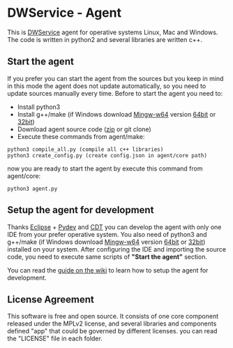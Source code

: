 # DWService - Agent
This is [DWService](https://www.dwservice.net) agent for operative systems Linux, Mac and Windows.
The code is written in python2 and several libraries are written c++. 

## Start the agent
If you prefer you can start the agent from the sources but you keep in mind in this mode the agent does not update automatically, so you need to update sources manually every time. Before to start the agent you need to:
- Install python3
- Install g++/make (if Windows download [Mingw-w64](https://mingw-w64.org) version [64bit](https://sourceforge.net/projects/mingw-w64/files/Toolchains%20targetting%20Win64/Personal%20Builds/mingw-builds/8.1.0/threads-win32/sjlj/) or [32bit](https://sourceforge.net/projects/mingw-w64/files/Toolchains%20targetting%20Win32/Personal%20Builds/mingw-builds/8.1.0/threads-win32/sjlj/))
- Download agent source code ([zip](https://github.com/dwservice/agent/archive/master.zip) or git clone)
- Execute these commands from agent/make:

```
python3 compile_all.py (compile all c++ libraries)
python3 create_config.py (create config.json in agent/core path)
```

now you are ready to start the agent by execute this command from agent/core:

```
python3 agent.py
```


## Setup the agent for development
Thanks [Eclipse](https://www.eclipse.org) + [Pydev](https://marketplace.eclipse.org/content/pydev-python-ide-eclipse) and [CDT](https://marketplace.eclipse.org/content/complete-eclipse-cc-ide) you can develop the agent with only one IDE from your prefer operative system. You also need of python3 and g++/make (if Windows download [Mingw-w64](https://mingw-w64.org) version [64bit](https://sourceforge.net/projects/mingw-w64/files/Toolchains%20targetting%20Win64/Personal%20Builds/mingw-builds/8.1.0/threads-win32/sjlj/) or [32bit](https://sourceforge.net/projects/mingw-w64/files/Toolchains%20targetting%20Win32/Personal%20Builds/mingw-builds/8.1.0/threads-win32/sjlj/)) installed on your system. After configuring the IDE and importing the source code, you need to execute same scripts of **"Start the agent"** section.

You can read the [guide on the wiki](https://github.com/dwservice/agent/wiki/Setup-the-agent-for-development) to learn how to setup the agent for development.

## License Agreement
This software is free and open source. 
It consists of one core component released under the MPLv2 license, and several libraries and components defined "app" that could be governed by different licenses. you can read the "LICENSE" file in each folder.
